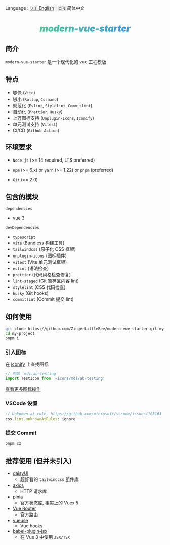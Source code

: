 Language : [🇺🇸 English](./README.md) | 🇨🇳 简体中文

<h1 align="center">modern-vue-starter</h1>
<div align="center">
</div>

<style>
h1 {
    font-weight: 900;
    font-style: italic;
    background: linear-gradient(to right, #4ade80, #3b82f6);
    background-clip: text;
    -webkit-background-clip: text;
    color: transparent;
}
</style>

## 简介
`modern-vue-starter` 是一个现代化的 vue 工程模版

## 特点
- 够快 (`Vite`)
- 够小 (`Rollup`, `Cssnano`)
- 规范化 (`Eslint`, `Stylelint`, `Commitlint`)
- 自动化 (`Prettier`, `Husky`)
- 上万图标支持 (`Unplugin-Icons`, `Iconify`)
- 单元测试支持 (`Vitest`)
- CI/CD (`Github Action`)

## 环境要求
- `Node.js` (>= 14 required, LTS preferred)

- `npm` (>= 6.x) or `yarn` (>= 1.22) or `pnpm` (preferred)

- `Git` (>= 2.0)

## 包含的模块
`dependencies`
- vue 3

`devDependencies`
- `typescript`
- `vite` (Bundless 构建工具)
- `tailwindcss` (原子化 CSS 框架)
- `unplugin-icons` (图标插件)
- `vitest` (Vite 单元测试框架)
- `eslint` (语法检查)
- `prettier` (代码风格检查修复)
- `lint-staged` (Git 暂存区内容 lint)
- `stylelint` (CSS 代码检查)
- `husky` (Git hooks)
- `commitlint` (Commit 提交 lint)

## 如何使用
```bash
git clone https://github.com/ZingerLittleBee/modern-vue-starter.git my-project
cd my-project
pnpm i
```

### 引入图标
在 [iconify](https://icon-sets.iconify.design/) 上查找图标
```typescript
// 例如 `mdi:ab-testing`
import TestIcon from '~icons/mdi/ab-testing'
```
[查看更多图标操作](https://github.com/antfu/unplugin-icons)

### VSCode 设置
```js
// Unknown at rule, https://github.com/microsoft/vscode/issues/103163
css.lint.unknownAtRules: ignore
```

### 提交 Commit
```bash
pnpm cz
```

## 推荐使用 (但并未引入)
- [daisyUI]([daisyui](https://github.com/saadeghi/daisyui))
  - 超好看的 `tailwindcss` 组件库
- [axios](https://axios-http.com/)
  - HTTP 请求库
- [pinia](https://pinia.vuejs.org/)
  - 官方状态库, 事实上的 Vuex 5
- [Vue Router](https://router.vuejs.org/zh/)
  - 官方路由
- [vueuse](https://vueuse.org/)
  - Vue hooks
- [babel-plugin-jsx](https://github.com/vuejs/babel-plugin-jsx)
  - 在 Vue 3 中使用 `JSX/TSX`
